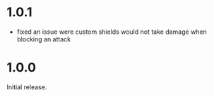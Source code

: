 # 1.0.1

- fixed an issue were custom shields would not take damage when blocking an attack

# 1.0.0

Initial release.

#